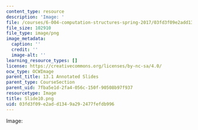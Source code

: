```yaml
---
content_type: resource
description: 'Image: '
file: /courses/6-004-computation-structures-spring-2017/03fd3f09e2add1349a292477fefdb996_Slide10.png
file_size: 102910
file_type: image/png
image_metadata:
  caption: ''
  credit: ''
  image-alt: ''
learning_resource_types: []
license: https://creativecommons.org/licenses/by-nc-sa/4.0/
ocw_type: OCWImage
parent_title: 13.1 Annotated Slides
parent_type: CourseSection
parent_uid: 7fba5e1d-2fa4-056c-150f-90508b97f937
resourcetype: Image
title: Slide10.png
uid: 03fd3f09-e2ad-d134-9a29-2477fefdb996
---
```

Image: 